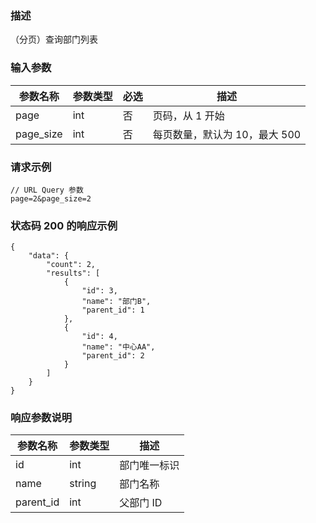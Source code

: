 ### 描述

（分页）查询部门列表

### 输入参数

| 参数名称      | 参数类型 | 必选 | 描述                 |
|-----------|------|----|--------------------|
| page      | int  | 否  | 页码，从 1 开始          |
| page_size | int  | 否  | 每页数量，默认为 10，最大 500 |

### 请求示例

```
// URL Query 参数
page=2&page_size=2
```

### 状态码 200 的响应示例

```json5
{
    "data": {
        "count": 2,
        "results": [
            {
                "id": 3,
                "name": "部门B",
                "parent_id": 1
            },
            {
                "id": 4,
                "name": "中心AA",
                "parent_id": 2
            }
        ]
    }
}
```

### 响应参数说明

| 参数名称      | 参数类型   | 描述     |
|-----------|--------|--------|
| id        | int    | 部门唯一标识 |
| name      | string | 部门名称   |
| parent_id | int    | 父部门 ID |
